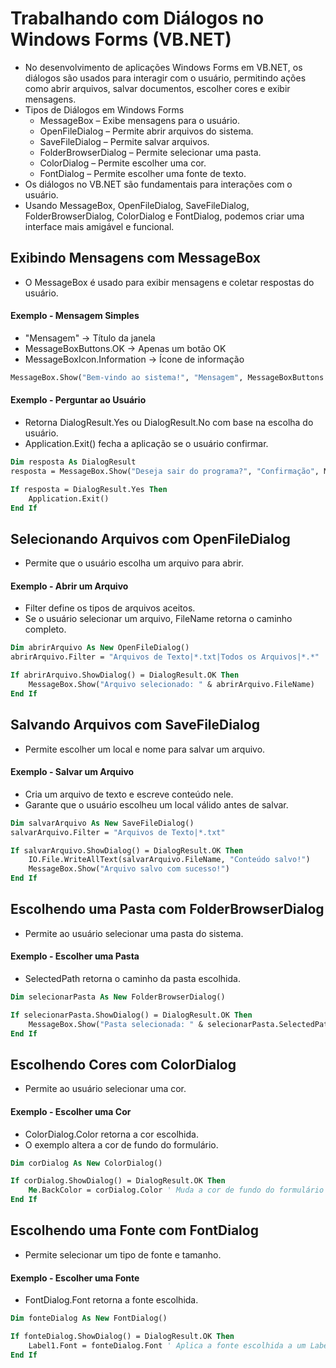 # Trabalhando com Diálogos no Windows Forms (VB.NET)

- No desenvolvimento de aplicações Windows Forms em VB.NET, os diálogos são usados para interagir com o usuário, permitindo ações como abrir arquivos, salvar documentos, escolher cores e exibir mensagens.
- Tipos de Diálogos em Windows Forms
    - MessageBox – Exibe mensagens para o usuário.
    - OpenFileDialog – Permite abrir arquivos do sistema.
    - SaveFileDialog – Permite salvar arquivos.
    - FolderBrowserDialog – Permite selecionar uma pasta.
    - ColorDialog – Permite escolher uma cor.
    - FontDialog – Permite escolher uma fonte de texto.
- Os diálogos no VB.NET são fundamentais para interações com o usuário. 
- Usando MessageBox, OpenFileDialog, SaveFileDialog, FolderBrowserDialog, ColorDialog e FontDialog, podemos criar uma interface mais amigável e funcional. 

## Exibindo Mensagens com MessageBox

- O MessageBox é usado para exibir mensagens e coletar respostas do usuário.

#### Exemplo - Mensagem Simples

- "Mensagem" → Título da janela
- MessageBoxButtons.OK → Apenas um botão OK
- MessageBoxIcon.Information → Ícone de informação

~~~vb
MessageBox.Show("Bem-vindo ao sistema!", "Mensagem", MessageBoxButtons.OK, MessageBoxIcon.Information)
~~~


#### Exemplo - Perguntar ao Usuário

- Retorna DialogResult.Yes ou DialogResult.No com base na escolha do usuário.
- Application.Exit() fecha a aplicação se o usuário confirmar.

~~~vb
Dim resposta As DialogResult
resposta = MessageBox.Show("Deseja sair do programa?", "Confirmação", MessageBoxButtons.YesNo, MessageBoxIcon.Question)

If resposta = DialogResult.Yes Then
    Application.Exit()
End If
~~~

## Selecionando Arquivos com OpenFileDialog

- Permite que o usuário escolha um arquivo para abrir.

#### Exemplo - Abrir um Arquivo

- Filter define os tipos de arquivos aceitos.
- Se o usuário selecionar um arquivo, FileName retorna o caminho completo.

~~~vb
Dim abrirArquivo As New OpenFileDialog()
abrirArquivo.Filter = "Arquivos de Texto|*.txt|Todos os Arquivos|*.*"

If abrirArquivo.ShowDialog() = DialogResult.OK Then
    MessageBox.Show("Arquivo selecionado: " & abrirArquivo.FileName)
End If
~~~

## Salvando Arquivos com SaveFileDialog

- Permite escolher um local e nome para salvar um arquivo.

#### Exemplo - Salvar um Arquivo

- Cria um arquivo de texto e escreve conteúdo nele.
- Garante que o usuário escolheu um local válido antes de salvar.

~~~vb
Dim salvarArquivo As New SaveFileDialog()
salvarArquivo.Filter = "Arquivos de Texto|*.txt"

If salvarArquivo.ShowDialog() = DialogResult.OK Then
    IO.File.WriteAllText(salvarArquivo.FileName, "Conteúdo salvo!")
    MessageBox.Show("Arquivo salvo com sucesso!")
End If
~~~

## Escolhendo uma Pasta com FolderBrowserDialog

- Permite ao usuário selecionar uma pasta do sistema.

#### Exemplo - Escolher uma Pasta

- SelectedPath retorna o caminho da pasta escolhida.

~~~vb
Dim selecionarPasta As New FolderBrowserDialog()

If selecionarPasta.ShowDialog() = DialogResult.OK Then
    MessageBox.Show("Pasta selecionada: " & selecionarPasta.SelectedPath)
End If
~~~

## Escolhendo Cores com ColorDialog

- Permite ao usuário selecionar uma cor.

#### Exemplo - Escolher uma Cor

- ColorDialog.Color retorna a cor escolhida.
- O exemplo altera a cor de fundo do formulário.

~~~vb
Dim corDialog As New ColorDialog()

If corDialog.ShowDialog() = DialogResult.OK Then
    Me.BackColor = corDialog.Color ' Muda a cor de fundo do formulário
End If
~~~

## Escolhendo uma Fonte com FontDialog

- Permite selecionar um tipo de fonte e tamanho.

#### Exemplo - Escolher uma Fonte

- FontDialog.Font retorna a fonte escolhida.

~~~vb
Dim fonteDialog As New FontDialog()

If fonteDialog.ShowDialog() = DialogResult.OK Then
    Label1.Font = fonteDialog.Font ' Aplica a fonte escolhida a um Label
End If
~~~